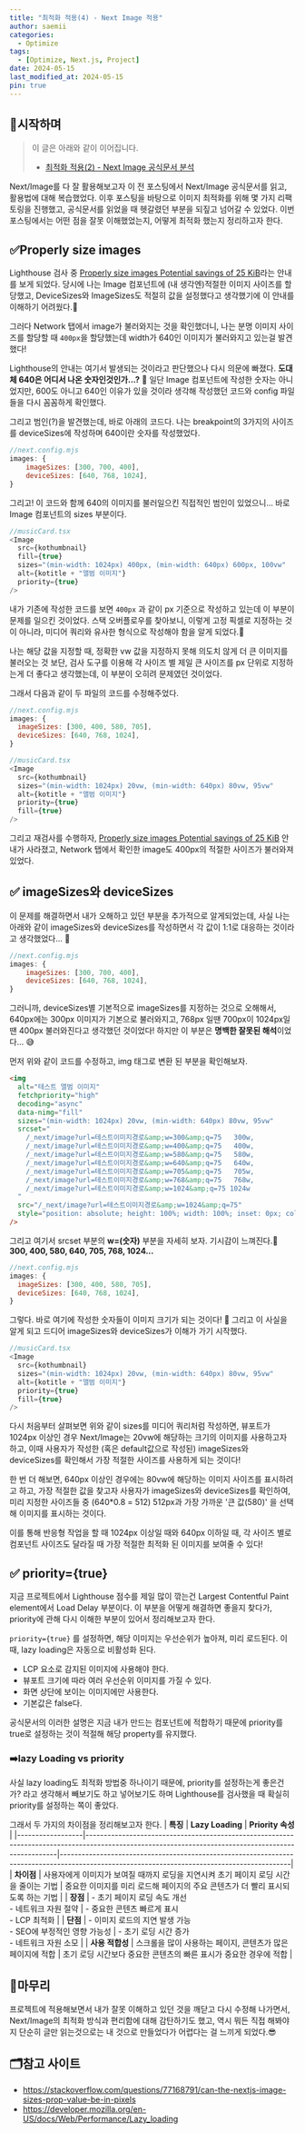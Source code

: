 ```yaml
---
title: "최적화 적용(4) - Next Image 적용"
author: saemii
categories:
  - Optimize
tags:
  - [Optimize, Next.js, Project]
date: 2024-05-15
last_modified_at: 2024-05-15
pin: true
---
```


## 📌시작하며

> 이 글은 아래와 같이 이어집니다.
>
> - [최적화 적용(2) - Next Image 공식문서 분석](https://saemii-24.github.io/posts/optimize-2)

Next/Image를 다 잘 활용해보고자 이 전 포스팅에서 Next/Image 공식문서를 읽고, 활용법에 대해 복습했었다. 이후 포스팅을 바탕으로 이미지 최적화를 위해 몇 가지 리팩토링을 진행했고, 공식문서를 읽었을 때 헷갈렸던 부분을 되짚고 넘어갈 수 있었다. 이번 포스팅에서는 어떤 점을 잘못 이해했었는지, 어떻게 최적화 했는지 정리하고자 한다.

## ✅Properly size images

Lighthouse 검사 중 <u>Properly size images Potential savings of 25 KiB</u>라는 안내를 보게 되었다. 당시에 나는 Image 컴포넌트에 (내 생각엔)적절한 이미지 사이즈를 할당했고, DeviceSizes와 ImageSizes도 적절히 값을 설정했다고 생각했기에 이 안내를 이해하기 어려웠다.🤔

그러다 Network 탭에서 image가 불러와지는 것을 확인했더니, 나는 분명 이미지 사이즈를 할당할 때 `400px`을 할당했는데 width가 640인 이미지가 불러와지고 있는걸 발견했다!

Lighthouse의 안내는 여기서 발생되는 것이라고 판단했으나 다시 의문에 빠졌다. **도대체 640은 어디서 나온 숫자인것인가...?** 🤔 일단 Image 컴포넌트에 작성한 숫자는 아니었지만, 600도 아니고 640인 이유가 있을 것이라 생각해 작성했던 코드와 config 파일들을 다시 꼼꼼하게 확인했다.

그리고 범인(?)을 발견했는데, 바로 아래의 코드다. 나는 breakpoint의 3가지의 사이즈를 deviceSizes에 작성하며 640이란 숫자를 작성했었다.

```javascript
//next.config.mjs
images: {
    imageSizes: [300, 700, 400],
    deviceSizes: [640, 768, 1024],
}
```

그리고! 이 코드와 함께 640의 이미지를 불러일으킨 직접적인 범인이 있었으니...
바로 Image 컴포넌트의 sizes 부분이다.

```javascript
//musicCard.tsx
<Image
  src={kothumbnail}
  fill={true}
  sizes="(min-width: 1024px) 400px, (min-width: 640px) 600px, 100vw"
  alt={kotitle + "앨범 이미지"}
  priority={true}
/>
```

내가 기존에 작성한 코드를 보면 `400px` 과 같이 px 기준으로 작성하고 있는데 이 부분이 문제를 일으킨 것이었다. 스택 오버플로우를 찾아보니, 이렇게 고정 픽셀로 지정하는 것이 아니라, 미디어 쿼리와 유사한 형식으로 작성해야 함을 알게 되었다.🥲

나는 해당 값을 지정할 때, 정확한 vw 값을 지정하지 못해 의도치 않게 더 큰 이미지를 불러오는 것 보단, 검사 도구를 이용해 각 사이즈 별 제일 큰 사이즈를 px 단위로 지정하는게 더 좋다고 생각했는데, 이 부분이 오히려 문제였던 것이었다.

그래서 다음과 같이 두 파일의 코드를 수정해주었다.

```javascript
//next.config.mjs
images: {
  imageSizes: [300, 400, 580, 705],
  deviceSizes: [640, 768, 1024],
}
```

```javascript
//musicCard.tsx
<Image
  src={kothumbnail}
  sizes="(min-width: 1024px) 20vw, (min-width: 640px) 80vw, 95vw"
  alt={kotitle + "앨범 이미지"}
  priority={true}
  fill={true}
/>
```

그리고 재검사를 수행하자, <u>Properly size images Potential savings of 25 KiB</u> 안내가 사라졌고, Network 탭에서 확인한 image도 400px의 적절한 사이즈가 불러와져 있었다.

## ✅ imageSizes와 deviceSizes

이 문제를 해결하면서 내가 오해하고 있던 부분을 추가적으로 알게되었는데, 사실 나는 아래와 같이 imageSizes와 deviceSizes를 작성하면서 각 값이 1:1로 대응하는 것이라고 생각했었다... 🥹

```javascript
//next.config.mjs
images: {
    imageSizes: [300, 700, 400],
    deviceSizes: [640, 768, 1024],
}
```

그러니까, deviceSizes별 기본적으로 imageSizes를 지정하는 것으로 오해해서, 640px에는 300px 이미지가 기본으로 불러와지고, 768px 일땐 700px이 1024px일땐 400px 불러와진다고 생각했던 것이었다! 하지만 이 부분은 **명백한 잘못된 해석**이었다... 😅

먼저 위와 같이 코드를 수정하고, img 태그로 변환 된 부분을 확인해보자.

```html
<img
  alt="테스트 앨범 이미지"
  fetchpriority="high"
  decoding="async"
  data-nimg="fill"
  sizes="(min-width: 1024px) 20vw, (min-width: 640px) 80vw, 95vw"
  srcset="
    /_next/image?url=테스트이미지경로&amp;w=300&amp;q=75   300w,
    /_next/image?url=테스트이미지경로&amp;w=400&amp;q=75   400w,
    /_next/image?url=테스트이미지경로&amp;w=580&amp;q=75   580w,
    /_next/image?url=테스트이미지경로&amp;w=640&amp;q=75   640w,
    /_next/image?url=테스트이미지경로&amp;w=705&amp;q=75   705w,
    /_next/image?url=테스트이미지경로&amp;w=768&amp;q=75   768w,
    /_next/image?url=테스트이미지경로&amp;w=1024&amp;q=75 1024w
  "
  src="/_next/image?url=테스트이미지경로&amp;w=1024&amp;q=75"
  style="position: absolute; height: 100%; width: 100%; inset: 0px; color: transparent;"
/>
```

그리고 여기서 srcset 부분의 **w=(숫자)** 부분을 자세히 보자. 기시감이 느껴진다.🤨
**300, 400, 580, 640, 705, 768, 1024...**

```javascript
//next.config.mjs
images: {
  imageSizes: [300, 400, 580, 705],
  deviceSizes: [640, 768, 1024],
}
```

그렇다. 바로 여기에 작성한 숫자들이 이미지 크기가 되는 것이다! 🤩 그리고 이 사실을 알게 되고 드디어 imageSizes와 deviceSizes가 이해가 가기 시작했다.

```javascript
//musicCard.tsx
<Image
  src={kothumbnail}
  sizes="(min-width: 1024px) 20vw, (min-width: 640px) 80vw, 95vw"
  alt={kotitle + "앨범 이미지"}
  priority={true}
  fill={true}
/>
```

다시 처음부터 살펴보면 위와 같이 sizes를 미디어 쿼리처럼 작성하면, 뷰포트가 1024px 이상인 경우 Next/Image는 20vw에 해당하는 크기의 이미지를 사용하고자 하고, 이때 사용자가 작성한 (혹은 default값으로 작성된) imageSizes와 deviceSizes를 확인해서 가장 적절한 사이즈를 사용하게 되는 것이다!

한 번 더 해보면, 640px 이상인 경우에는 80vw에 해당하는 이미지 사이즈를 표시하려고 하고, 가장 적절한 값을 찾고자 사용자가 imageSizes와 deviceSizes를 확인하여, 미리 지정한 사이즈들 중 (640\*0.8 = 512) 512px과 가장 가까운 '큰 값(580)' 을 선택해 이미지를 표시하는 것이다.

이를 통해 반응형 작업을 할 때 1024px 이상일 때와 640px 이하일 때, 각 사이즈 별로 컴포넌트 사이즈도 달라질 때 가장 적절한 최적화 된 이미지를 보여줄 수 있다!

## ✅ priority={true}

지금 프로젝트에서 Lighthouse 점수를 제일 많이 깎는건
Largest Contentful Paint element에서 Load Delay 부분이다.
이 부분을 어떻게 해결하면 좋을지 찾다가, priority에 관해 다시 이해한 부분이 있어서 정리해보고자 한다.

`priority={true}` 를 설정하면, 해당 이미지는 우선순위가 높아져, 미리 로드된다. 이 때, lazy loading은 자동으로 비활성화 된다.

- LCP 요소로 감지된 이미지에 사용해야 한다.
- 뷰포트 크기에 따라 여러 우선순위 이미지를 가질 수 있다.
- 화면 상단에 보이는 이미지에만 사용한다.
- 기본값은 false다.

공식문서의 이러한 설명은 지금 내가 만드는 컴포넌트에 적합하기 때문에 priority를 true로 설정하는 것이 적절해 해당 property를 유지했다.

### ➡️lazy Loading vs priority

사실 lazy loading도 최적화 방법중 하나이기 때문에, priority를 설정하는게 좋은건가? 라고 생각해서 빼보기도 하고 넣어보기도 하며 Lighthouse를 검사했을 때 확실히 priority를 설정하는 쪽이 좋았다.

그래서 두 가지의 차이점을 정리해보고자 한다.
| **특징** | **Lazy Loading** | **Priority 속성** |
|------------------|----------------------------------------------------------------------------------------------------------------------------------------------------|---------------------------------------------------------------------------------------------------------------------------------------------|
| **차이점** | 사용자에게 이미지가 보여질 때까지 로딩을 지연시켜 초기 페이지 로딩 시간을 줄이는 기법 | 중요한 이미지를 미리 로드해 페이지의 주요 콘텐츠가 더 빨리 표시되도록 하는 기법 |
| **장점** | - 초기 페이지 로딩 속도 개선<br>- 네트워크 자원 절약 | - 중요한 콘텐츠 빠르게 표시<br>- LCP 최적화 |
| **단점** | - 이미지 로드의 지연 발생 가능<br/> - SEO에 부정적인 영향 가능성 | - 초기 로딩 시간 증가<br/> - 네트워크 자원 소모 |
| **사용 적합성** | 스크롤을 많이 사용하는 페이지, 콘텐츠가 많은 페이지에 적합 | 초기 로딩 시간보다 중요한 콘텐츠의 빠른 표시가 중요한 경우에 적합 |

## 📩마무리

프로젝트에 적용해보면서 내가 잘못 이해하고 있던 것을 깨닫고 다시 수정해 나가면서, Next/Image의 최적화 방식과 편리함에 대해 감탄하기도 했고, 역시 뭐든 직접 해봐야지 단순히 글만 읽는것으로는 내 것으로 만들었다가 어렵다는 걸 느끼게 되었다.😎

## 🗂️참고 사이트

- https://stackoverflow.com/questions/77168791/can-the-nextjs-image-sizes-prop-value-be-in-pixels
- https://developer.mozilla.org/en-US/docs/Web/Performance/Lazy_loading
